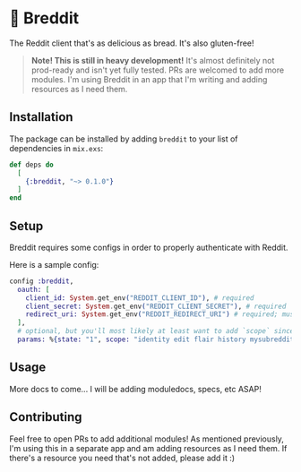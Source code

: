# 🍞 Breddit

The Reddit client that's as delicious as bread. It's also gluten-free!

> **Note! This is still in heavy development!** It's almost definitely not prod-ready and isn't yet fully tested. PRs are welcomed to add more modules. I'm using Breddit in an app that I'm writing and adding resources as I need them.

## Installation

The package can be installed
by adding `breddit` to your list of dependencies in `mix.exs`:

```elixir
def deps do
  [
    {:breddit, "~> 0.1.0"}
  ]
end
```

## Setup

Breddit requires some configs in order to properly authenticate with Reddit.

Here is a sample config:

```elixir
config :breddit,
  oauth: [
    client_id: System.get_env("REDDIT_CLIENT_ID"), # required
    client_secret: System.get_env("REDDIT_CLIENT_SECRET"), # required
    redirect_uri: System.get_env("REDDIT_REDIRECT_URI") # required; must match the uri you provided to reddit when creating the app
  ],
  # optional, but you'll most likely at least want to add `scope` since it'd be useless to be authenticated with no scope.
  params: %{state: "1", scope: "identity edit flair history mysubreddits privatemessages read report save submit"}
```

## Usage

More docs to come... I will be adding moduledocs, specs, etc ASAP!

## Contributing

Feel free to open PRs to add additional modules! As mentioned previously, I'm using this in a separate app and am adding resources as I need them. If there's a resource you need that's not added, please add it :)
